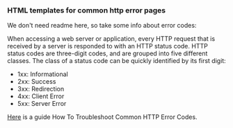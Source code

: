 ### HTML templates for common http error pages
We don't need readme here, so take some info about error codes:

When accessing a web server or application, every HTTP request that is received by a server is responded to with an HTTP status code. HTTP status codes are three-digit codes, and are grouped into five different classes. The class of a status code can be quickly identified by its first digit:
* 1xx: Informational
* 2xx: Success
* 3xx: Redirection
* 4xx: Client Error
* 5xx: Server Error

[Here](https://www.digitalocean.com/community/tutorials/how-to-troubleshoot-common-http-error-codes)
is a guide How To Troubleshoot Common HTTP Error Codes.
